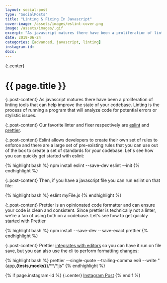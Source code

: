 ```yaml
---
layout: social-post
type: "SocialPosts"
title: "Linting & Fixing In Javascript"
cover-image: /assets/images/eslint-cover.png
image: /assets/images/.gif
excerpt: "As javascript matures there have been a proliferation of linting tools that can help improve the state of your codebase."
date: 2019-06-24
categories: [advanced, javascript, linting]
instagram-id: 
docs: 
---
```

{:.center}
# {{ page.title }}

{:.post-content}
As javascript matures there have been a proliferation of linting tools that can help improve the state of your codebase. Linting is the process of running a program that will analyze code for potential errors or stylistic issues.

{:.post-content}
Our favorite linter and fixer respectively are <a href="https://eslint.org" target="_blank">eslint</a> and <a href="https://prettier.io/" target="_blank">prettier</a>.

{:.post-content}
Eslint allows developers to create their own set of rules to enforce and there
are a large set of pre-existing rules that you can use out of the box to 
create a set of standards for your codebase. Let's see how you can quickly get
started with eslint:

{% highlight bash %}
npm install eslint --save-dev
eslint --init
{% endhighlight %}

{:.post-content}
Then, if you have a javascript file you can run eslint on that file:

{% highlight bash %}
eslint myFile.js
{% endhighlight %}

{:.post-content}
Prettier is an opinionated code formatter and can ensure your code is clean
and consistent. Since prettier is technically not a linter, we're a fan of using
both on a codebase. Let's see how to get quickly started with Prettier

{% highlight bash %}
npm install --save-dev --save-exact prettier
{% endhighlight %}

{:.post-content}
Prettier <a href="https://prettier.io/docs/en/editors.html" target="_blank">integrates with editors</a>
so you can have it run on file save, but you can also use the cli to perform
formatting changes:

{% highlight bash %}
prettier --single-quote --trailing-comma es6 --write "{app,__{tests,mocks}__}/**/*.js"
{% endhighlight %}

{% if page.instagram-id %}
{:.center}
<a class="insta-link" href="https://www.instagram.com/p/{{page.instagram-id}}" target="_blank">Instagram Post</a>
{% endif %}

